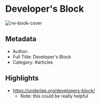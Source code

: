 # Developer's Block

![rw-book-cover](https://readwise-assets.s3.amazonaws.com/static/images/default-book-icon-4.11327a2af05a.png)

## Metadata
- Author: 
- Full Title: Developer's Block
- Category: #articles

## Highlights
- https://underlap.org/developers-block/
    - Note: this could be really helpful
